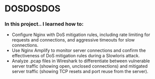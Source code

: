 # DOSDOSDOS

### In this project.. I learned how to:
- Configure Nginx with DoS mitigation rules, including rate limiting for requests and connections, and aggressive timeouts for slow connections. 
- Use Nginx Amplify to monitor server connections and confirm the effectiveness of DoS mitigation rules during a Slowloris attack. 
- Analyze .pcap files in Wireshark to differentiate between vulnerable server traffic (showing open, unclosed connections) and mitigated server traffic (showing TCP resets and port reuse from the server).
